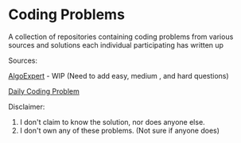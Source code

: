 # Coding Problems

A collection of repositories containing coding problems from various sources and solutions each individual participating has written up

Sources:

[AlgoExpert](https://www.algoexpert.io/product)  - WIP (Need to add easy, medium , and hard questions)

[Daily Coding Problem](https://www.dailycodingproblem.com/)

Disclaimer:

1) I don't claim to know the solution, nor does anyone else.
2) I don't own any of these problems. (Not sure if anyone does)
